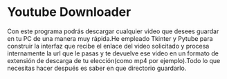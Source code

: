 # Youtube Downloader

Con este programa podrás descargar cualquier video que desees guardar en tu PC de una manera muy rápida.He empleado Tkinter y Pytube para construir la interfaz que recibe el enlace del video solicitado y procesa internamente la url que le pasas y te devuelve ese video en un formato de extensión de descarga de tu elección(como mp4 por ejemplo).Todo lo que necesitas hacer después es saber en que directorio guardarlo.
